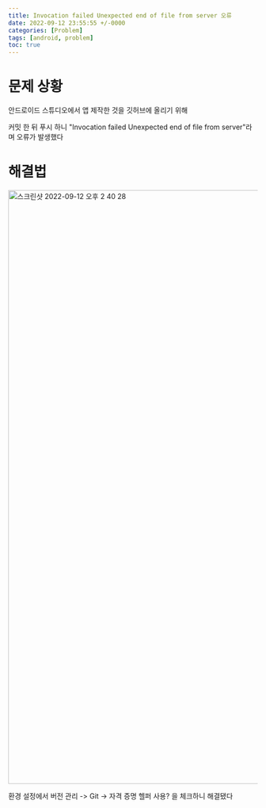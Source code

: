 ```yaml
---
title: Invocation failed Unexpected end of file from server 오류
date: 2022-09-12 23:55:55 +/-0000
categories: [Problem]
tags: [android, problem]
toc: true
---
```


# 문제 상황


안드로이드 스튜디오에서 앱 제작한 것을 깃허브에 올리기 위해

커밋 한 뒤 푸시 하니 "Invocation failed Unexpected end of file from server"라며 오류가 발생했다

# 해결법

<img width="1198" alt="스크린샷 2022-09-12 오후 2 40 28" src="https://user-images.githubusercontent.com/102157871/189581999-1cb44d1e-01e7-4365-8a36-02006071644a.png">

환경 설정에서 버전 관리 -> Git -> 자격 증명 헬퍼 사용? 을
체크하니 해결됐다